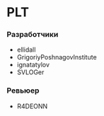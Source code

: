 # PLT

### Разработчики
- ellidall
- GrigoriyPoshnagovInstitute
- ignatatylov
- SVLOGer

### Ревьюер
- R4DEONN


